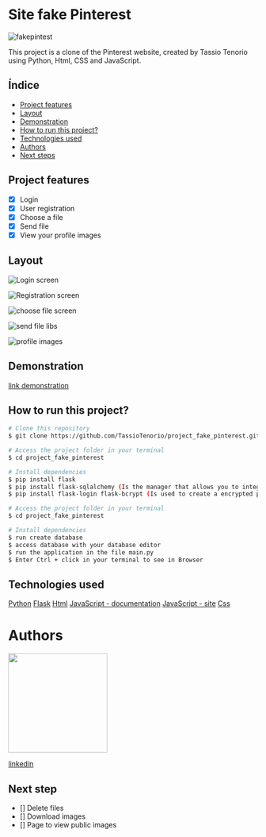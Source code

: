 # Site fake Pinterest
![fakepintest](/fake_printerest_site/img/banner3.png)


This project is a clone of the Pinterest website,
created by Tassio Tenorio using Python, Html, CSS and JavaScript.

## Índice

- <a href="#functionalities">Project features</a>
- <a href="#layout">Layout</a>
- <a href="#demonstration">Demonstration</a>
- <a href="#run">How to run this project?</a>
- <a href="#tecnologies">Technologies used</a>
- <a href="#author">Authors</a>
- <a href="#steps">Next steps</a>

## Project features

-[x] Login
-[x] User registration
-[x] Choose a file
-[x] Send file
-[x] View your profile images

## Layout

![Login screen ](/fake_printerest_site/img/registration%20screen.png)

![Registration screen](/fake_printerest_site/img/Tela-de-cadastro.png)

![choose file screen](/fake_printerest_site/img/tela%20de%20escolha%20de%20arquivo.png)


![send file](/fake_printerest_site/img/tela%20de%20envio.png)
libs


![profile images](/fake_printerest_site/img/imagens%20no%20perfil.png)


## Demonstration

[link demonstration]( link )

## How to run this project?

```bash
# Clone this repository
$ git clone https://github.com/TassioTenorio/project_fake_pinterest.git

# Access the project folder in your terminal
$ cd project_fake_pinterest

# Install dependencies
$ pip install flask
$ pip install flask-sqlalchemy (Is the manager that allows you to integrate with the database)
$ pip install flask-login flask-bcrypt (Is used to create a encrypted password)

# Access the project folder in your terminal
$ cd project_fake_pinterest

# Install dependencies
$ run create database
$ access database with your database editor
$ run the application in the file main.py
$ Enter Ctrl + click in your terminal to see in Browser
```

## Technologies used
[Python](https://www.python.org/)
[Flask](https://flask.palletsprojects.com/en/3.0.x/)
[Html](https://www.w3schools.com/html/)
[JavaScript - documentation](https://developer.mozilla.org/pt-BR/docs/Web/JavaScript)
[JavaScript - site](https://www.javascript.com/)
[Css](https://www.w3schools.com/cssref/index.php)


# Authors

<img style="width:200px" src="https://media.licdn.com/dms/image/D4D03AQES2s16Mw-7Ww/profile-displayphoto-shrink_400_400/0/1700494198195?e=1707350400&v=beta&t=NQ-uLfq4nY7uD6QEKvUgjHYNDGNa6un1P80l_63E-7A">

[linkedin](www.linkedin.com/in/tassiotenorio)

## Next step

- [] Delete files
- [] Download images
- [] Page to view public images


